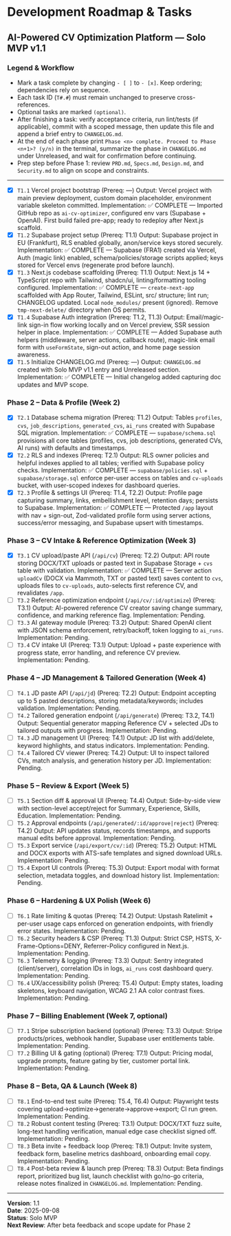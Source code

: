 # Development Roadmap & Tasks
## AI-Powered CV Optimization Platform — Solo MVP v1.1

### Legend & Workflow
- Mark a task complete by changing `- [ ]` to `- [x]`. Keep ordering; dependencies rely on sequence.
- Each task ID (`T#.#`) must remain unchanged to preserve cross-references.
- Optional tasks are marked `(optional)`.
- After finishing a task: verify acceptance criteria, run lint/tests (if applicable), commit with a scoped message, then update this file and append a brief entry to `CHANGELOG.md`.
- At the end of each phase print `Phase <n> complete. Proceed to Phase <n+1>? (y/n)` in the terminal, summarize the phase in `CHANGELOG.md` under Unreleased, and wait for confirmation before continuing.
- Prep step before Phase 1: review `PRD.md`, `Specs.md`, `Design.md`, and `Security.md` to align on scope and constraints.

---

- [x] `T1.1` Vercel project bootstrap (Prereq: —)
  Output: Vercel project with main preview deployment, custom domain placeholder, environment variable skeleton committed.
  Implementation: ✅ COMPLETE — Imported GitHub repo as `ai-cv-optimizer`, configured env vars (Supabase + OpenAI). First build failed pre-app; ready to redeploy after Next.js scaffold.
- [x] `T1.2` Supabase project setup (Prereq: T1.1)
  Output: Supabase project in EU (Frankfurt), RLS enabled globally, anon/service keys stored securely.
  Implementation: ✅ COMPLETE — Supabase (FRA1) created via Vercel, Auth (magic link) enabled, schema/policies/storage scripts applied; keys stored for Vercel envs (regenerate prod before launch).
- [x] `T1.3` Next.js codebase scaffolding (Prereq: T1.1)
  Output: Next.js 14 + TypeScript repo with Tailwind, shadcn/ui, linting/formatting tooling configured.
  Implementation: ✅ COMPLETE — `create-next-app` scaffolded with App Router, Tailwind, ESLint, src/ structure; lint run; CHANGELOG updated. Local `node_modules/` present (ignored). Remove `tmp-next-delete/` directory when OS permits.
- [x] `T1.4` Supabase Auth integration (Prereq: T1.2, T1.3)
  Output: Email/magic-link sign-in flow working locally and on Vercel preview, SSR session helper in place.
  Implementation: ✅ COMPLETE — Added Supabase auth helpers (middleware, server actions, callback route), magic-link email form with `useFormState`, sign-out action, and home page session awareness.
- [x] `T1.5` Initialize CHANGELOG.md (Prereq: —)
  Output: `CHANGELOG.md` created with Solo MVP v1.1 entry and Unreleased section.
   Implementation: ✅ COMPLETE — Initial changelog added capturing doc updates and MVP scope.

### Phase 2 – Data & Profile (Week 2)
- [x] `T2.1` Database schema migration (Prereq: T1.2)
  Output: Tables `profiles`, `cvs`, `job_descriptions`, `generated_cvs`, `ai_runs` created with Supabase SQL migration.
  Implementation: ✅ COMPLETE — `supabase/schema.sql` provisions all core tables (profiles, cvs, job descriptions, generated CVs, AI runs) with defaults and timestamps.
- [x] `T2.2` RLS and indexes (Prereq: T2.1)
  Output: RLS owner policies and helpful indexes applied to all tables; verified with Supabase policy checks.
  Implementation: ✅ COMPLETE — `supabase/policies.sql` + `supabase/storage.sql` enforce per-user access on tables and `cv-uploads` bucket, with user-scoped indexes for dashboard queries.
- [x] `T2.3` Profile & settings UI (Prereq: T1.4, T2.2)
  Output: Profile page capturing summary, links, embellishment level, retention days; persists to Supabase.
  Implementation: ✅ COMPLETE — Protected `/app` layout with nav + sign-out, Zod-validated profile form using server actions, success/error messaging, and Supabase upsert with timestamps.

### Phase 3 – CV Intake & Reference Optimization (Week 3)
- [x] `T3.1` CV upload/paste API (`/api/cv`) (Prereq: T2.2)
  Output: API route storing DOCX/TXT uploads or pasted text in Supabase Storage + `cvs` table with validation.
  Implementation: ✅ COMPLETE — Server action `uploadCv` (DOCX via Mammoth, TXT or pasted text) saves content to `cvs`, uploads files to `cv-uploads`, auto-selects first reference CV, and revalidates `/app`.
- [ ] `T3.2` Reference optimization endpoint (`/api/cv/:id/optimize`) (Prereq: T3.1)
  Output: AI-powered reference CV creator saving change summary, confidence, and marking reference flag.
  Implementation: Pending.
- [ ] `T3.3` AI gateway module (Prereq: T3.2)
  Output: Shared OpenAI client with JSON schema enforcement, retry/backoff, token logging to `ai_runs`.
  Implementation: Pending.
- [ ] `T3.4` CV intake UI (Prereq: T3.1)
  Output: Upload + paste experience with progress state, error handling, and reference CV preview.
  Implementation: Pending.

### Phase 4 – JD Management & Tailored Generation (Week 4)
- [ ] `T4.1` JD paste API (`/api/jd`) (Prereq: T2.2)
  Output: Endpoint accepting up to 5 pasted descriptions, storing metadata/keywords; includes validation.
  Implementation: Pending.
- [ ] `T4.2` Tailored generation endpoint (`/api/generate`) (Prereq: T3.2, T4.1)
  Output: Sequential generator mapping Reference CV + selected JDs to tailored outputs with progress.
  Implementation: Pending.
- [ ] `T4.3` JD management UI (Prereq: T4.1)
  Output: JD list with add/delete, keyword highlights, and status indicators.
  Implementation: Pending.
- [ ] `T4.4` Tailored CV viewer (Prereq: T4.2)
  Output: UI to inspect tailored CVs, match analysis, and generation history per JD.
  Implementation: Pending.

### Phase 5 – Review & Export (Week 5)
- [ ] `T5.1` Section diff & approval UI (Prereq: T4.4)
  Output: Side-by-side view with section-level accept/reject for Summary, Experience, Skills, Education.
  Implementation: Pending.
- [ ] `T5.2` Approval endpoints (`/api/generated/:id/approve|reject`) (Prereq: T4.2)
  Output: API updates status, records timestamps, and supports manual edits before approval.
  Implementation: Pending.
- [ ] `T5.3` Export service (`/api/export/cv/:id`) (Prereq: T5.2)
  Output: HTML and DOCX exports with ATS-safe templates and signed download URLs.
  Implementation: Pending.
- [ ] `T5.4` Export UI controls (Prereq: T5.3)
  Output: Export modal with format selection, metadata toggles, and download history list.
  Implementation: Pending.

### Phase 6 – Hardening & UX Polish (Week 6)
- [ ] `T6.1` Rate limiting & quotas (Prereq: T4.2)
  Output: Upstash Ratelimit + per-user usage caps enforced on generation endpoints, with friendly error states.
  Implementation: Pending.
- [ ] `T6.2` Security headers & CSP (Prereq: T1.3)
  Output: Strict CSP, HSTS, X-Frame-Options=DENY, Referrer-Policy configured in Next.js.
  Implementation: Pending.
- [ ] `T6.3` Telemetry & logging (Prereq: T3.3)
  Output: Sentry integrated (client/server), correlation IDs in logs, `ai_runs` cost dashboard query.
  Implementation: Pending.
- [ ] `T6.4` UX/accessibility polish (Prereq: T5.4)
  Output: Empty states, loading skeletons, keyboard navigation, WCAG 2.1 AA color contrast fixes.
  Implementation: Pending.

### Phase 7 – Billing Enablement (Week 7, optional)
- [ ] `T7.1` Stripe subscription backend (optional) (Prereq: T3.3)
  Output: Stripe products/prices, webhook handler, Supabase user entitlements table.
  Implementation: Pending.
- [ ] `T7.2` Billing UI & gating (optional) (Prereq: T7.1)
  Output: Pricing modal, upgrade prompts, feature gating by tier, customer portal link.
  Implementation: Pending.

### Phase 8 – Beta, QA & Launch (Week 8)
- [ ] `T8.1` End-to-end test suite (Prereq: T5.4, T6.4)
  Output: Playwright tests covering upload→optimize→generate→approve→export; CI run green.
  Implementation: Pending.
- [ ] `T8.2` Robust content testing (Prereq: T3.1)
  Output: DOCX/TXT fuzz suite, long-text handling verification, manual edge case checklist signed off.
  Implementation: Pending.
- [ ] `T8.3` Beta invite + feedback loop (Prereq: T8.1)
  Output: Invite system, feedback form, baseline metrics dashboard, onboarding email copy.
  Implementation: Pending.
- [ ] `T8.4` Post-beta review & launch prep (Prereq: T8.3)
  Output: Beta findings report, prioritized bug list, launch checklist with go/no-go criteria, release notes finalized in `CHANGELOG.md`.
  Implementation: Pending.

---

**Version**: 1.1  
**Date**: 2025-09-08  
**Status**: Solo MVP  
**Next Review**: After beta feedback and scope update for Phase 2
